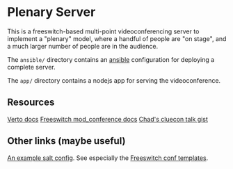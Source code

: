 # Plenary Server

This is a freeswitch-based multi-point videoconferencing server to implement a
"plenary" model, where a handful of people are "on stage", and a much larger
number of people are in the audience.

The `ansible/` directory contains an [ansible](https://docs.ansible.com/) configuration for deploying a complete server.

The `app/` directory contains a nodejs app for serving the videoconference.

## Resources

[Verto docs](http://evoluxbr.github.io/verto-docs)
[Freeswitch mod_conference docs](https://freeswitch.org/confluence/display/FREESWITCH/mod_conference)
[Chad's cluecon talk gist](https://gist.github.com/thehunmonkgroup/446370910266f006cdcf25df5e28df7b#file-verto-example-code-js)

## Other links (maybe useful)

[An example salt config](http://evoluxbr.github.io/verto-docs).  See especially the [Freeswitch conf templates](https://github.com/unhangout/unhangout-video-server/tree/master/salt/salt/service/freeswitch/conf).



